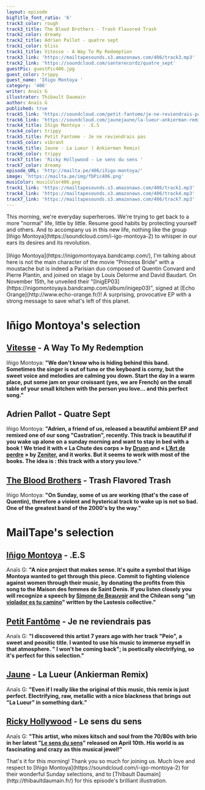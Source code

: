 ```yaml
---
layout: episode
bigTitle_font_ratio: '6'
track3_color: rough
track3_title: The Blood Brothers - Trash Flavored Trash
track2_color: dreamy
track2_title: Adrien Pallot - quatre sept
track1_color: bliss
track1_title: Vitesse - A Way To My Redemption
track3_link: 'https://mailtapesounds.s3.amazonaws.com/406/track3.mp3'
track2_link: 'https://soundcloud.com/santerecordz/quatre_sept'
guestPic: guestPic406.jpg
guest_color: trippy
guest_name: 'Iñigo Montoya '
category: '406'
writer: Anaïs G
illustrator: Thibault Daumain
author: Anaïs G
published: true
track5_link: 'https://soundcloud.com/petit-fantome/je-ne-reviendrais-pas'
track6_link: 'https://soundcloud.com/jaunejaune/la-lueur-ankierman-remix'
track4_title: Iñigo Montoya - .E.S
track4_color: trippy
track5_title: Petit Fantome - Je ne reviendrais pas
track5_color: vibrant
track6_title: Jaune - La Lueur ( Ankierman Remix)
track6_color: trippy
track7_title: 'Ricky Hollywood - Le sens du sens '
track7_color: dreamy
episode_URL: 'http://mailta.pe/406/iñigo-montoya/'
image: 'https://mailta.pe/img/fbPic406.png'
musiColor: musiColor406.png
track1_link: 'https://mailtapesounds.s3.amazonaws.com/406/track1.mp3'
track4_link: 'https://mailtapesounds.s3.amazonaws.com/406/track4.mp3'
track7_link: 'https://mailtapesounds.s3.amazonaws.com/406/track7.mp3'
---
```


<p id="introduction">This morning, we're everyday superheroes. We're trying to get back to a more "normal" life, little by little. Resume good habits by protecting yourself and others. And to accompany us in this new life, nothing like the group [Iñigo Montoya](https://soundcloud.com/i-igo-montoya-2) to whisper in our ears its desires and its revolution.
<br><br>
[Iñigo Montoya](https://inigomontoyaya.bandcamp.com/), I'm talking about here is not the main character of the movie "Princess Bride" with a moustache but is indeed a Parisian duo composed of Quentin Convard and Pierre Plantin, and joined on stage by Louis Delorme and David Baudart. On November 15th, he unveiled their "[InigEP03](https://inigomontoyaya.bandcamp.com/album/inigep03)", signed at [Echo Orange](http://www.echo-orange.fr/)! A surprising, provocative EP with a strong message to save what's left of this planet. 
</p>


# Iñigo Montoya's selection

##  [Vitesse](https://en.m.wikipedia.org/wiki/Vitesse_(band)) - A Way To My Redemption 
Iñigo Montoya: **"**We don't know who is hiding behind this band. Sometimes the singer is out of tune or the keyboard is corny, but the sweet voice and melodies are calming you down. Start the day in a warm place, put some jam on your croissant (yes, we are French) on the small table of your small kitchen with the person you love... and this perfect song.**"**

##  Adrien Pallot - Quatre Sept 
Iñigo Montoya: **"**Adrien, a friend of us, released a beautiful ambient EP and remixed one of our song "Castration", recently. This track is beautiful if you wake up alone on a sunday morning and want to stay in bed with a book ! We tried it with « La Chute des corps » by [Druon](https://fr.wikipedia.org/wiki/Maurice_Druon) and « [L’Art de perdre](https://fr.wikipedia.org/wiki/L'Art_de_perdre) » by [Zeniter](https://fr.wikipedia.org/wiki/Alice_Zeniter), and it works. But it seems to work with most of the books. The idea is : this track with a story you love.**"**

##  [The Blood Brothers](https://www.thebloodbrothers.com/) - Trash Flavored Trash 
Iñigo Montoya: **"**On Sunday, some of us are working (that's the case of Quentin), therefore a violent and hysterical track to wake up is not so bad. One of the greatest band of the 2000's by the way.**"**

# MailTape's selection

## [Iñigo Montoya](https://www.facebook.com/inigomontoyapark)  - .E.S
Anaïs G: **"**A nice project that makes sense. It's quite a symbol that Iñigo Montoya wanted to get through this piece. Commit to fighting violence against women through their music, by donating the profits from this song to the Maison des femmes de Saint Denis. If you listen closely you will recognize a speech by [Simone de Beauvoir](https://fr.wikipedia.org/wiki/Simone_de_Beauvoir) and the Chilean song "[un violador es tu camino](https://fr.wikipedia.org/wiki/Un_violeur_sur_ton_chemin)" written by the Lastesis collective.**"**

## [Petit Fantôme](https://soundcloud.com/petit-fantome) - Je ne reviendrais pas
Anaïs G: **"**I discovered this artist 7 years ago with her track "Peio", a sweet and peositic title. I wanted to use his music to immerse myself in that atmosphere. &quot; I won't be coming back"; is poetically electrifying, so it's perfect for this selection.**"**

## [Jaune](https://soundcloud.com/jaunejaune) - La Lueur (Ankierman Remix)
Anaïs G: **"**Even if I really like the original of this music, this remix is just perfect. Electrifying, raw, metallic with a nice blackness that brings out "La Lueur" in something dark.**"**

## [Ricky Hollywood](https://soundcloud.com/ricky-hollywood) - Le sens du sens
Anaïs G: **"**This artist, who mixes kitsch and soul from the 70/80s with brio in her latest "[Le sens du sens](https://rickyhollywood.bandcamp.com/album/le-sens-du-sens)" released on April 10th. His world is as fascinating and crazy as this musical jewel!**"**


<p id="outroduction">That's it for this morning! Thank you so much for joining us. Much love and respect to [Iñigo Montoya](https://soundcloud.com/i-igo-montoya-2) for their wonderful Sunday selections, and to [Thibault Daumain](http://thibaultdaumain.fr/) for this episode's brilliant illustration.</p>
